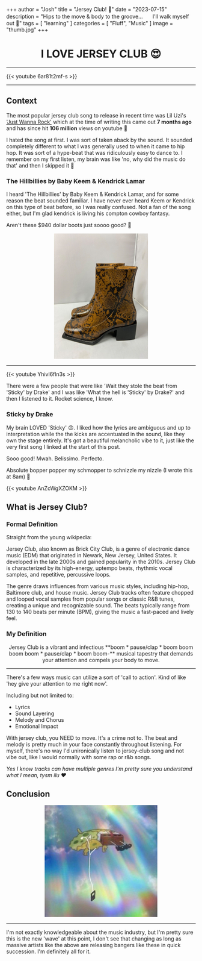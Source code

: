+++
author = "Josh"
title = "Jersey Club! 🕺"
date = "2023-07-15"
description = "Hips to the move & body to the groove...ㅤㅤI'll walk myself out 🚪"
tags = [
    "learning"
]
categories = [
    "Fluff",
    "Music"
]
image = "thumb.jpg"
+++

<center>
<h1>I LOVE JERSEY CLUB 😍</h1>
<hr>
</center>


{{< youtube 6ar81t2mf-s >}}

<hr>


## Context

The most popular jersey club song to release in recent time was Lil Uzi's ['Just Wanna Rock'](https://youtu.be/UhbixyxgsiU) which at the time of writing this came out **7 months ago** and has since hit **106 million** views on youtube 🤯

I hated the song at first. I was sort of taken aback by the sound. It sounded completely different to what I was generally used to when it came to hip hop.
It was sort of a hype-beat that was ridiculously easy to dance to. I remember on my first listen, my brain was like 'no, why did the music do that' and then I skipped it 🥱

### The Hillbillies by Baby Keem & Kendrick Lamar

I heard 'The Hillbillies' by Baby Keem & Kendrick Lamar, and for some reason the beat sounded familiar. I have never ever heard Keem or Kendrick on this type of beat before, so I was really confused. Not a fan of the song either, but I'm glad kendrick is living his compton cowboy fantasy.


Aren't these $940 dollar boots just soooo good? 🤠

<center>
<img src="boots.jpg" width="250px">
</center>

<hr>


{{< youtube Yhivl6fln3s >}}

There were a few people that were like 'Wait they stole the beat from 'Sticky' by Drake' and I was like 'What the hell is 'Sticky' by Drake?' and then I listened to it. Rocket science, I know.

### Sticky by Drake


My brain LOVED 'Sticky' 😍. I liked how the lyrics are ambiguous and up to interpretation while the the kicks are accentuated in the sound, like they own the stage entirely. It's got a beautiful melancholic vibe to it, just like the very first song I linked at the start of this post. 

Sooo good! Mwah. Belissimo. Perfecto.

Absolute bopper popper my schmopper to schnizzle my nizzle (I wrote this at 8am) 🐴



{{< youtube AnZcWgXZOKM >}}







## What is Jersey Club?

### Formal Definition

Straight from the young wikipedia:

Jersey Club, also known as Brick City Club, is a genre of electronic dance music (EDM) that originated in Newark, New Jersey, United States. It developed in the late 2000s and gained popularity in the 2010s. Jersey Club is characterized by its high-energy, uptempo beats, rhythmic vocal samples, and repetitive, percussive loops.

The genre draws influences from various music styles, including hip-hop, Baltimore club, and house music. Jersey Club tracks often feature chopped and looped vocal samples from popular songs or classic R&B tunes, creating a unique and recognizable sound. The beats typically range from 130 to 140 beats per minute (BPM), giving the music a fast-paced and lively feel.

### My Definition
<center>
Jersey Club is a vibrant and infectious **boom * pause/clap * boom boom boom boom * pause/clap * boom boom-** musical tapestry that demands your attention and compels your body to move.


</center>

<hr>
There's a few ways music can utilize a sort of 'call to action'. Kind of like 'hey give your attention to me right now'.

Including but not limited to:
* Lyrics
* Sound Layering
* Melody and Chorus
* Emotional Impact

With jersey club, you NEED to move. It's a crime not to. The beat and melody is pretty much in your face constantly throughout listening. For myself, there's no way I'd unironically listen to jersey-club song and not vibe out, like I would normally with some rap or r&b songs.

*Yes I know tracks can have multiple genres I'm pretty sure you understand what I mean, tysm ilu ❤️*

## Conclusion

<center>
<img src="sponge.jpg" width="300px">
</center>

<hr>

I'm not exactly knowledgeable about the music industry, but I'm pretty sure this is the new 'wave' at this point, I don't see that changing as long as massive artists like the above are releasing bangers like these in quick succession. I'm definitely all for it.



